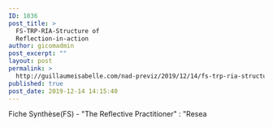 ```yaml
---
ID: 1836
post_title: >
  FS-TRP-RIA-Structure of
  Reflection-in-action
author: gicomadmin
post_excerpt: ""
layout: post
permalink: >
  http://guillaumeisabelle.com/nad-previz/2019/12/14/fs-trp-ria-structure-of-reflection-in-action/
published: true
post_date: 2019-12-14 14:15:40
---
```

<!-- wp:paragraph -->

Fiche Synthèse(FS) - "The Reflective Practitioner" : "Resea

<!-- /wp:paragraph -->